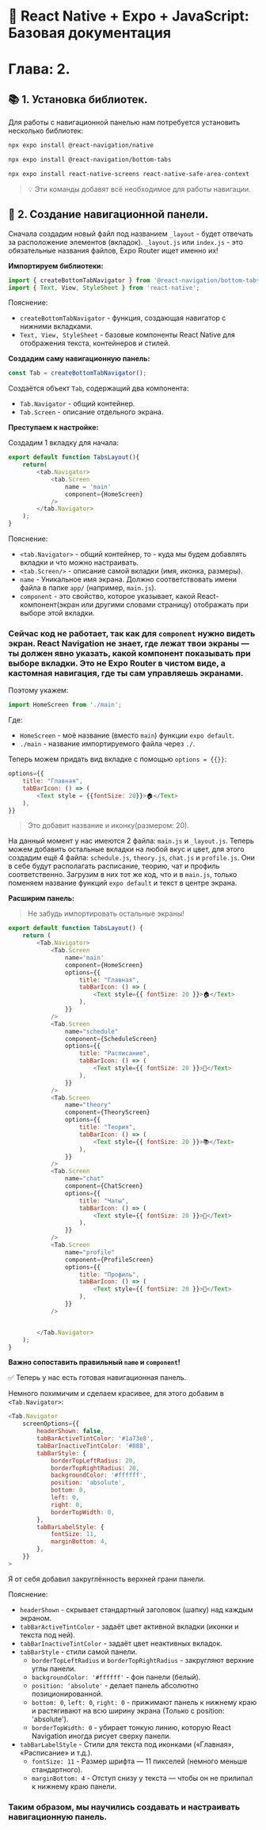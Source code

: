 # 📱 React Native + Expo + JavaScript: Базовая документация

# Глава: 2.

## 📚 1. Установка библиотек.

Для работы с навигационной панелью нам потребуется установить несколько библиотек:

```bash
npx expo install @react-navigation/native
```

```bash
npx expo install @react-navigation/bottom-tabs
```

```bash
npx expo install react-native-screens react-native-safe-area-context
```

> 💡 Эти команды добавят всё необходимое для работы навигации.

## 📑 2. Создание навигационной панели.

Сначала создадим новый файл под названием `_layout` - будет отвечать за расположение элементов (вкладок).
`_layout.js` или `index.js` - это обязательные названия файлов, Expo Router ищет именно их!

**Импортируем библиотеки:**

```JavaScript
import { createBottomTabNavigator } from '@react-navigation/bottom-tabs';
import { Text, View, StyleSheet } from 'react-native';
```

Пояснение:

- `createBottomTabNavigator` - функция, создающая навигатор с нижними вкладками.
- `Text, View, StyleSheet` - базовые компоненты React Native для отображения текста, контейнеров и стилей.

**Создадим саму навигационную панель:**

```JavaScript
const Tab = createBottomTabNavigator();
```

Создаётся объект `Tab`, содержащий два компонента:
- `Tab.Navigator` - общий контейнер.
- `Tab.Screen` - описание отдельного экрана.

**Преступаем к настройке:**

Создадим 1 вкладку для начала:

```JavaScript
export default function TabsLayout(){
    return(
        <tab.Navigator>
            <tab.Screen
                name = 'main'
                component={HomeScreen}
            />
        </tab.Navigator>
    );
}
```

Пояснение:

- `<tab.Navigator>` - общий контейнер, то - куда мы будем добавлять вкладки и что можно настраивать.
- `<tab.Screen/>` - описание самой вкладки (имя, иконка, размеры).
- `name` - Уникальное имя экрана. Должно соответствовать имени файла в папке `app/` (например, `main.js`).
- `component` - это свойство, которое указывает, какой React-компонент(экран или другими словами страницу) отображать при выборе этой вкладки.

### Сейчас код не работает, так как для `component` нужно видеть экран. React Navigation не знает, где лежат твои экраны — **ты должен явно указать, какой компонент показывать при выборе вкладки.** Это не Expo Router в чистом виде, а кастомная навигация, где ты сам управляешь экранами.

Поэтому укажем:

```JavaScript
import HomeScreen from './main';
```

Где:

- `HomeScreen` - моё название (вместо `main`) функции `expo default`.
- `./main` - название импортируемого файла через `./`.

Теперь можем придать вид вкладке с помощью `options = {{}}`:

```JavaScript
options={{
    title: "Главная",
    tabBarIcon: () => (
        <Text style = {{fontSize: 20}}>🏠</Text>
    ),
}}
```

> Это добавит название и иконку(размером: 20).

На данный момент у нас имеются 2 файла: `main.js` и `_layout.js`.
Теперь можем добавить остальные вкладки на любой вкус и цвет, для этого создадим ещё 4 файла: `schedule.js`, `theory.js`, `chat.js` и `profile.js`.
Они в себе будут располагать расписание, теорию, чат и профиль соответственно.
Загрузим в них тот же код, что и в `main.js`, только поменяем название функций `expo default` и текст в центре экрана.

**Расширим панель:**

> Не забудь импортировать остальные экраны!

```JavaScript
export default function TabsLayout() {
    return (
        <Tab.Navigator>
            <Tab.Screen
                name='main'
                component={HomeScreen}
                options={{
                    title: "Главная",
                    tabBarIcon: () => (
                        <Text style={{ fontSize: 20 }}>🏠</Text>
                    ),
                }}
            />
            <Tab.Screen
                name="schedule"
                component={ScheduleScreen}
                options={{
                    title: "Расписание",
                    tabBarIcon: () => (
                        <Text style={{ fontSize: 20 }}>📅</Text>
                    ),
                }}
            />
            <Tab.Screen
                name="theory"
                component={TheoryScreen}
                options={{
                    title: "Теория",
                    tabBarIcon: () => (
                        <Text style={{ fontSize: 20 }}>📚</Text>
                    ),
                }}
            />
            <Tab.Screen
                name="chat"
                component={ChatScreen}
                options={{
                    title: "Чаты",
                    tabBarIcon: () => (
                        <Text style={{ fontSize: 20 }}>💬</Text>
                    ),
                }}
            />
            <Tab.Screen
                name="profile"
                component={ProfileScreen}
                options={{
                    title: "Профиль",
                    tabBarIcon: () => (
                        <Text style={{ fontSize: 20 }}>👤</Text>
                    ),
                }}
            />


        </Tab.Navigator>
    );
}
```

**Важно сопоставить правильный `name` и `component`!**

✅ Теперь у нас есть готовая навигационная панель.

Немного похимичим и сделаем красивее, для этого добавим в `<Tab.Navigator>`:

```JavaScript
<Tab.Navigator
    screenOptions={{
        headerShown: false,
        tabBarActiveTintColor: '#1a73e8',
        tabBarInactiveTintColor: '#888',
        tabBarStyle: {
            borderTopLeftRadius: 20,   
            borderTopRightRadius: 20,  
            backgroundColor: '#ffffff', 
            position: 'absolute',       
            bottom: 0,
            left: 0,
            right: 0,
            borderTopWidth: 0,
        },
        tabBarLabelStyle: {
            fontSize: 11,
            marginBottom: 4,
        },
    }}
>
```

Я от себя добавил закруглённость верхней грани панели.

Пояснение:

- `headerShown` - скрывает стандартный заголовок (шапку) над каждым экраном.
- `tabBarActiveTintColor` - задаёт цвет активной вкладки (иконки и текста под ней).
- `tabBarInactiveTintColor` - задаёт цвет неактивных вкладок.
- `tabBarStyle` - стили самой панели.
    - `borderTopLeftRadius` и `borderTopRightRadius` - закругляют верхние углы панели.
    - `backgroundColor: '#ffffff'` - фон панели (белый).
    - `position: 'absolute'` - делает панель абсолютно позиционированной.
    - `bottom: 0`, `left: 0`, `right: 0` - прижимают панель к нижнему краю и растягивают на всю ширину экрана (Только с position: 'absolute').
    - `borderTopWidth: 0` - убирает тонкую линию, которую React Navigation иногда рисует сверху панели.
- `tabBarLabelStyle` - Стили для текста под иконками («Главная», «Расписание» и т.д.).
    - `fontSize: 11` - Размер шрифта — 11 пикселей (немного меньше стандартного).
    - `marginBottom: 4` - Отступ снизу у текста — чтобы он не прилипал к нижнему краю панели.

### Таким образом, мы научились создавать и настраивать навигационную панель.

